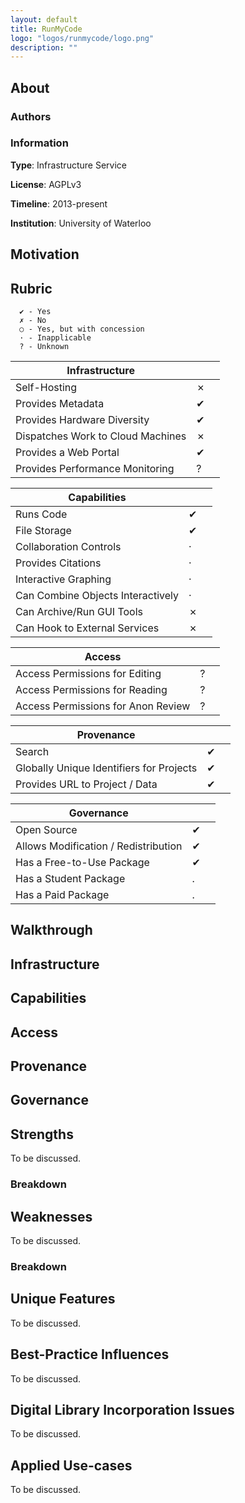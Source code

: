 ```yaml
---
layout: default
title: RunMyCode
logo: "logos/runmycode/logo.png"
description: ""
---
```


## About

### Authors

### Information

**Type**: Infrastructure Service

**License**: AGPLv3

**Timeline**: 2013-present

**Institution**: University of Waterloo

## Motivation

## Rubric

```
  ✔ - Yes
  ✗ - No
  ○ - Yes, but with concession
  · - Inapplicable
  ? - Unknown
```

| Infrastructure                       |     |            |
| ------------------------------------ | --- | ---------- |
| Self-Hosting                         |  ✗  | |
| Provides Metadata                    |  ✔  | |
| Provides Hardware Diversity          |  ✔  | |
| Dispatches Work to Cloud Machines    |  ✗  | |
| Provides a Web Portal                |  ✔  | |
| Provides Performance Monitoring      |  ?  | |

| Capabilities                         |     |            |
| ------------------------------------ | --- | ---------- |
| Runs Code                            |  ✔  | |
| File Storage                         |  ✔  | |
| Collaboration Controls               |  ·  | |
| Provides Citations                   |  ·  | |
| Interactive Graphing                 |  ·  | |
| Can Combine Objects Interactively    |  ·  | |
| Can Archive/Run GUI Tools            |  ✗  | |
| Can Hook to External Services        |  ✗  | |

| Access                               |     |            |
| ------------------------------------ | --- | ---------- |
| Access Permissions for Editing       |  ?  |            |
| Access Permissions for Reading       |  ?  |            |
| Access Permissions for Anon Review   |  ?  | |

| Provenance                               |     |            |
| ---------------------------------------- | --- | ---------- |
| Search                                   |  ✔  | |
| Globally Unique Identifiers for Projects |  ✔  | |
| Provides URL to Project / Data           |  ✔  | |

| Governance                           |     |            |
| ------------------------------------ | --- | ---------- |
| Open Source                          |  ✔  | |
| Allows Modification / Redistribution |  ✔  |            |
| Has a Free-to-Use Package            |  ✔  | |
| Has a Student Package                |  .  |            |
| Has a Paid Package                   |  .  |            |

## Walkthrough

## Infrastructure

## Capabilities

## Access

## Provenance

## Governance

## Strengths

To be discussed.

### Breakdown

## Weaknesses

To be discussed.

### Breakdown

## Unique Features

To be discussed.

## Best-Practice Influences

To be discussed.

## Digital Library Incorporation Issues

To be discussed.

## Applied Use-cases

To be discussed.

